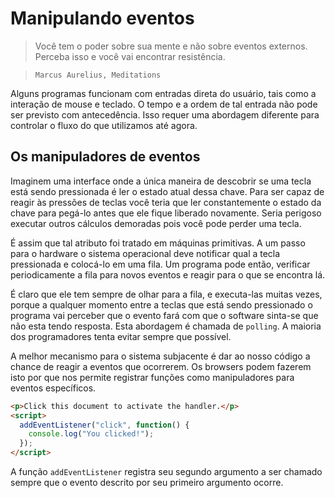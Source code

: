 # Manipulando eventos

> Você tem o poder sobre sua mente e não sobre eventos externos. Perceba isso e você vai encontrar resistência.

> `Marcus Aurelius, Meditations`

Alguns programas funcionam com entradas direta do usuário, tais como a interação de mouse e teclado. O tempo e a ordem de tal entrada não pode ser previsto com antecedência. Isso requer uma abordagem diferente para controlar o fluxo do que utilizamos até agora.

## Os manipuladores de eventos

Imaginem uma interface onde a única maneira de descobrir se uma tecla está sendo pressionada é ler o estado atual dessa chave. Para ser capaz de reagir às pressões de teclas você teria que ler constantemente o estado da chave para pegá-lo antes que ele fique liberado novamente. Seria perigoso executar outros cálculos demoradas pois você pode perder uma tecla.

É assim que tal atributo foi tratado em máquinas primitivas. A um passo para o hardware o sistema operacional deve notificar qual a tecla pressionada e colocá-lo em uma fila. Um programa pode então, verificar periodicamente a fila para novos eventos e reagir para o que se encontra lá.

É claro que ele tem sempre de olhar para a fila, e executa-las muitas vezes, porque a qualquer momento entre a teclas que está sendo pressionado o programa vai perceber que o evento fará com que o software sinta-se que não esta tendo resposta. Esta abordagem é chamada de `polling`. A maioria dos programadores tenta evitar sempre que possível.

A melhor mecanismo para o sistema subjacente é dar ao nosso código a chance de reagir a eventos que ocorrerem. Os browsers podem fazerem isto por que nos permite registrar funções como manipuladores para eventos específicos.

````html
<p>Click this document to activate the handler.</p>
<script>
  addEventListener("click", function() {
    console.log("You clicked!");
  });
</script>
````

A função `addEventListener` registra seu segundo argumento a ser chamado sempre que o evento descrito por seu primeiro argumento ocorre.